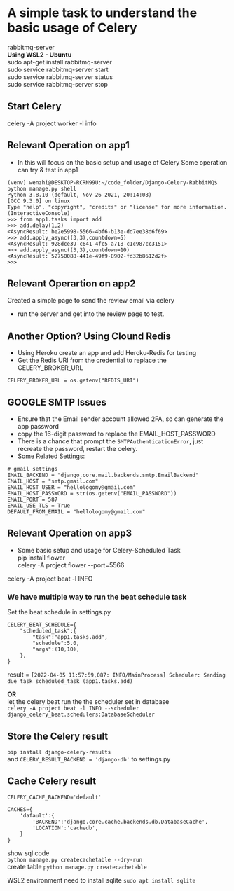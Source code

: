 # A simple task to understand the basic usage of Celery

rabbitmq-server  
**Using WSL2 - Ubuntu**  
sudo apt-get install rabbitmq-server  
sudo service rabbitmq-server start  
sudo service rabbitmq-server status  
sudo service rabbitmq-server stop  

## Start Celery
celery -A project worker -l info  


## Relevant Operation on app1
- In this will focus on the basic setup and usage of Celery
Some operation can try & test in app1
```
(venv) wenzhi@DESKTOP-RCRN99U:~/code_folder/Django-Celery-RabbitMQ$ python manage.py shell
Python 3.8.10 (default, Nov 26 2021, 20:14:08)
[GCC 9.3.0] on linux
Type "help", "copyright", "credits" or "license" for more information.
(InteractiveConsole)
>>> from app1.tasks import add
>>> add.delay(1,2)
<AsyncResult: be2e5998-5566-4bf6-b13e-dd7ee38d6f69>
>>> add.apply_async((3,3),countdown=5)
<AsyncResult: 928dce39-c641-4fc5-a718-c1c987cc3151>
>>> add.apply_async((3,3),countdown=10)
<AsyncResult: 52750088-441e-49f9-8902-fd32b8612d2f>
>>>
```

## Relevant Operartion on app2
Created a simple page to send the review email via celery
- run the server and get into the review page to test.

## Another Option? Using Clound Redis
- Using Heroku create an app and add Heroku-Redis for testing
- Get the Redis URI from the credential to replace the CELERY_BROKER_URL
```
CELERY_BROKER_URL = os.getenv("REDIS_URI")
```

## GOOGLE SMTP Issues
- Ensure that the Email sender account allowed 2FA, so can generate the app password
- copy the 16-digit password to replace the EMAIL_HOST_PASSWORD
- There is a chance that prompt the `SMTPAuthenticationError`, just recreate the password, restart the celery.
- Some Related Settings:
```
# gmail settings
EMAIL_BACKEND = "django.core.mail.backends.smtp.EmailBackend"
EMAIL_HOST = "smtp.gmail.com"
EMAIL_HOST_USER = "hellologomy@gmail.com"
EMAIL_HOST_PASSWORD = str(os.getenv("EMAIL_PASSWORD"))
EMAIL_PORT = 587
EMAIL_USE_TLS = True
DEFAULT_FROM_EMAIL = "hellologomy@gmail.com"
```

## Relevant Operation on app3
- Some basic setup and usage for Celery-Scheduled Task  
pip install flower  
celery -A project flower  --port=5566  

celery -A project beat -l INFO  

### We have multiple way to run the beat schedule task  

Set the beat schedule in settings.py  

```
CELERY_BEAT_SCHEDULE={
    "scheduled_task":{
        "task":"app1.tasks.add",
        "schedule":5.0,
        "args":(10,10),
    },
}
```

result = `[2022-04-05 11:57:59,087: INFO/MainProcess] Scheduler: Sending due task scheduled_task (app1.tasks.add)`

**OR**  
let the celery beat run the the scheduler set in database  
`celery -A project beat -l INFO --scheduler django_celery_beat.schedulers:DatabaseScheduler`


## Store the Celery result
`pip install django-celery-results`  
and `CELERY_RESULT_BACKEND = 'django-db'` to settings.py

## Cache Celery result
```
CELERY_CACHE_BACKEND='default'

CACHES={
    'dafault':{
        'BACKEND':'django.core.cache.backends.db.DatabaseCache',
        'LOCATION':'cachedb',
    }
}

```  

show sql code  
`python manage.py createcachetable --dry-run`  
create table
`python manage.py createcachetable`  

WSL2 environment need to install sqlite
`sudo apt install sqlite`
